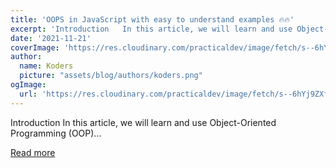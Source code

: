 ```yaml
---
title: 'OOPS in JavaScript with easy to understand examples 🔥🔥'
excerpt: 'Introduction   In this article, we will learn and use Object-Oriented Programming (OOP)...'
date: '2021-11-21'
coverImage: 'https://res.cloudinary.com/practicaldev/image/fetch/s--6hYj9ZXf--/c_imagga_scale,f_auto,fl_progressive,h_420,q_auto,w_1000/https://dev-to-uploads.s3.amazonaws.com/uploads/articles/mduo835gq3vtzq5yaw52.png'
author:
  name: Koders
  picture: "assets/blog/authors/koders.png"
ogImage:
  url: 'https://res.cloudinary.com/practicaldev/image/fetch/s--6hYj9ZXf--/c_imagga_scale,f_auto,fl_progressive,h_420,q_auto,w_1000/https://dev-to-uploads.s3.amazonaws.com/uploads/articles/mduo835gq3vtzq5yaw52.png'
---
```


Introduction   In this article, we will learn and use Object-Oriented Programming (OOP)...

[Read more](https://dev.to/nehal_mahida/oops-in-javascript-with-easy-to-understand-examples-2ppn)
